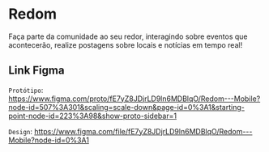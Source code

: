 # Redom

Faça parte da comunidade ao seu redor, interagindo sobre eventos que acontecerão, realize postagens sobre locais e notícias em tempo real!

## Link Figma

`Protótipo`: <https://www.figma.com/proto/fE7yZ8JDjrLD9ln6MDBlqO/Redom---Mobile?node-id=507%3A301&scaling=scale-down&page-id=0%3A1&starting-point-node-id=223%3A98&show-proto-sidebar=1>

`Design`: <https://www.figma.com/file/fE7yZ8JDjrLD9ln6MDBlqO/Redom---Mobile?node-id=0%3A1>
